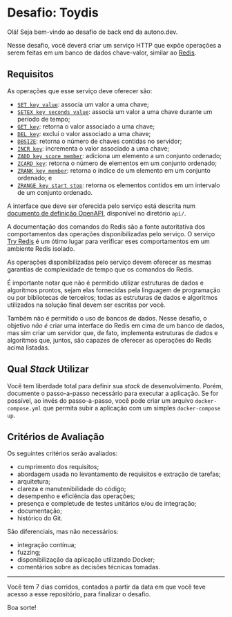 Desafio: Toydis
===============

Olá! Seja bem-vindo ao desafio de back end da autono.dev.

Nesse desafio, você deverá criar um serviço HTTP
que expõe operações a serem feitas em um banco de dados chave-valor,
similar ao [Redis](https://redis.io/).


Requisitos
----------

As operações que esse serviço deve oferecer são:

- [`SET key value`](http://redis.io/commands/set):
  associa um valor a uma chave;
- [`SETEX key seconds value`](http://redis.io/commands/setex):
  associa um valor a uma chave durante um período de tempo;
- [`GET key`](http://redis.io/commands/get):
  retorna o valor associado a uma chave;
- [`DEL key`](http://redis.io/commands/del):
  exclui o valor associado a uma chave;
- [`DBSIZE`](http://redis.io/commands/dbsize):
  retorna o número de chaves contidas no servidor;
- [`INCR key`](http://redis.io/commands/incr):
  incrementa o valor associado a uma chave;
- [`ZADD key score member`](http://redis.io/commands/zadd):
  adiciona um elemento a um conjunto ordenado;
- [`ZCARD key`](http://redis.io/commands/zcard):
  retorna o número de elementos em um conjunto ordenado;
- [`ZRANK key member`](http://redis.io/commands/zrank):
  retorna o índice de um elemento em um conjunto ordenado; e
- [`ZRANGE key start stop`](http://redis.io/commands/zrange):
  retorna os elementos contidos em um intervalo de um conjunto ordenado.

A interface que deve ser oferecida pelo serviço
está descrita num [documento de definição OpenAPI](/api/openapi.yml),
disponível no diretório `api/`.

A documentação dos comandos do Redis
são a fonte autoritativa
dos comportamentos das operações disponibilizadas pelo serviço.
O serviço [Try Redis](https://try.redis.io) é um ótimo lugar
para verificar eses comportamentos
em um ambiente Redis isolado.

As operações disponibilizadas pelo serviço
devem oferecer as mesmas garantias de complexidade de tempo
que os comandos do Redis.

É importante notar que
não é permitido utilizar estruturas de dados e algoritmos prontos,
sejam elas fornecidas pela linguagem de programação
ou por bibliotecas de terceiros;
todas as estruturas de dados e algoritmos utilizados na solução final
devem ser escritas por você.

Também não é permitido o uso de bancos de dados.
Nesse desafio, o objetivo _não é_ criar uma interface do Redis
em cima de um banco de dados,
mas sim criar um servidor
que, de fato, implementa estruturas de dados e algoritmos
que, juntos, são capazes de oferecer as operações do Redis acima listadas.


Qual *Stack* Utilizar
---------------------

Você tem liberdade total para definir sua *stack* de desenvolvimento.
Porém, documente o passo-a-passo necessário para executar a aplicação.
Se for possível,
ao invés do passo-a-passo,
você pode criar um arquivo `docker-compose.yml`
que permita subir a aplicação com um simples `docker-compose up`.


Critérios de Avaliação
----------------------

Os seguintes critérios serão avaliados:

- cumprimento dos requisitos;
- abordagem usada no levantamento de requisitos e extração de tarefas;
- arquitetura;
- clareza e manutenibilidade do código;
- desempenho e eficiência das operações;
- presença e completude de testes unitários e/ou de integração;
- documentação;
- histórico do Git.

São diferenciais, mas não necessários:

- integração contínua;
- fuzzing;
- disponibilização da aplicação utilizando Docker;
- comentários sobre as decisões técnicas tomadas.

---

Você tem 7 dias corridos,
contados a partir da data em que você teve acesso a esse repositório,
para finalizar o desafio.

Boa sorte!
